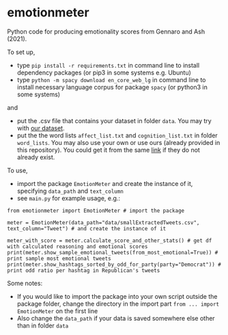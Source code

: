 # emotionmeter
Python code for producing emotionality scores from Gennaro and Ash (2021).

To set up,

- type `pip install -r requirements.txt` in command line to install dependency packages (or pip3 in some systems e.g. Ubuntu)
- type `python -m spacy download en_core_web_lg` in command line to install necessary language corpus for package `spacy` (or python3 in some systems)

and

- put the .csv file that contains your dataset in folder `data`. You may try with [our dataset](https://polybox.ethz.ch/index.php/s/Us2HeNYzsu509dm).
- put the the word lists `affect_list.txt` and `cognition_list.txt` in folder `word_lists`. You may also use your own or use ours (already provided in this repository). You could get it from the same [link](https://polybox.ethz.ch/index.php/s/Us2HeNYzsu509dm) if they do not already exist. 

To use, 
- import the package `EmotionMeter` and create the instance of it, specifying `data_path` and `text_column`
- see `main.py` for example usage, e.g.:

```
from emotionmeter import EmotionMeter # import the package

meter = EmotionMeter(data_path="data/smallExtractedTweets.csv", text_column="Tweet") # and create the instance of it

meter_with_score = meter.calculate_score_and_other_stats() # get df with calculated reasoning and emotional scores
print(meter.show_sample_emotional_tweets(from_most_emotional=True)) # print sample most emotional tweets
print(meter.show_hashtags_sorted_by_odd_for_party(party="Democrat")) # print odd ratio per hashtag in Republican's tweets
```

Some notes:
- If you would like to import the package into your own script outside the package folder, change the directory in the import part `from ... import EmotionMeter` on the first line
- Also change the `data_path` if your data is saved somewhere else other than in folder `data`
